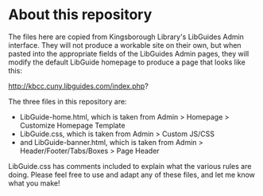 # About this repository

The files here are copied from Kingsborough Library's LibGuides Admin interface. They will not produce a workable site on their own, but when pasted into the appropriate
fields of the LibGuides Admin pages, they will modify the default LibGuide homepage to produce a page that looks like this:

http://kbcc.cuny.libguides.com/index.php?

The three files in this repository are:
* LibGuide-home.html, which is taken from Admin > Homepage > Customize Homepage Template
* LibGuide.css, which is taken from Admin > Custom JS/CSS
* and LibGuide-banner.html, which is taken from Admin > Header/Footer/Tabs/Boxes > Page Header

LibGuide.css has comments included to explain what the various rules are doing. Please feel free to use and adapt any of these files, and let me know what you make!

